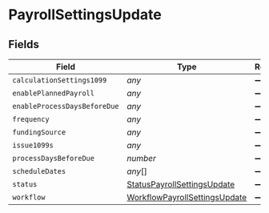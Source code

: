 # PayrollSettingsUpdate


## Fields

| Field                                                                                 | Type                                                                                  | Required                                                                              | Description                                                                           |
| ------------------------------------------------------------------------------------- | ------------------------------------------------------------------------------------- | ------------------------------------------------------------------------------------- | ------------------------------------------------------------------------------------- |
| `calculationSettings1099`                                                             | *any*                                                                                 | :heavy_minus_sign:                                                                    | N/A                                                                                   |
| `enablePlannedPayroll`                                                                | *any*                                                                                 | :heavy_minus_sign:                                                                    | N/A                                                                                   |
| `enableProcessDaysBeforeDue`                                                          | *any*                                                                                 | :heavy_minus_sign:                                                                    | N/A                                                                                   |
| `frequency`                                                                           | *any*                                                                                 | :heavy_minus_sign:                                                                    | N/A                                                                                   |
| `fundingSource`                                                                       | *any*                                                                                 | :heavy_minus_sign:                                                                    | N/A                                                                                   |
| `issue1099s`                                                                          | *any*                                                                                 | :heavy_minus_sign:                                                                    | N/A                                                                                   |
| `processDaysBeforeDue`                                                                | *number*                                                                              | :heavy_minus_sign:                                                                    | N/A                                                                                   |
| `scheduleDates`                                                                       | *any*[]                                                                               | :heavy_minus_sign:                                                                    | N/A                                                                                   |
| `status`                                                                              | [StatusPayrollSettingsUpdate](../../models/shared/statuspayrollsettingsupdate.md)     | :heavy_minus_sign:                                                                    | N/A                                                                                   |
| `workflow`                                                                            | [WorkflowPayrollSettingsUpdate](../../models/shared/workflowpayrollsettingsupdate.md) | :heavy_minus_sign:                                                                    | N/A                                                                                   |